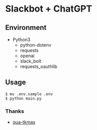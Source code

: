 # Slackbot + ChatGPT

## Environment 
* Python3
  - python-dotenv
  - requests
  - openai
  - slack_bolt
  - requests_oauthlib

## Usage
```shell
$ mv .env.sample .env
$ python main.py
```

### Thanks

* [qua-tkmax](https://github.com/qua-tkmax/character-chatbot)
